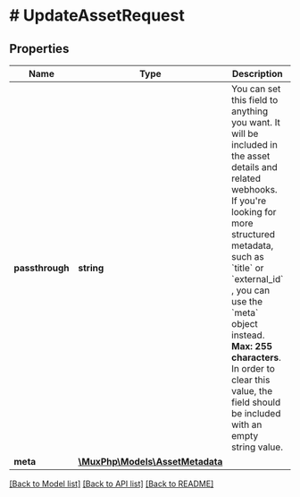 # # UpdateAssetRequest

## Properties

Name | Type | Description | Notes
------------ | ------------- | ------------- | -------------
**passthrough** | **string** | You can set this field to anything you want. It will be included in the asset details and related webhooks. If you&#39;re looking for more structured metadata, such as &#x60;title&#x60; or &#x60;external_id&#x60; , you can use the &#x60;meta&#x60; object instead. **Max: 255 characters**. In order to clear this value, the field should be included with an empty string value. | [optional]
**meta** | [**\MuxPhp\Models\AssetMetadata**](AssetMetadata.md) |  | [optional]

[[Back to Model list]](../../README.md#models) [[Back to API list]](../../README.md#endpoints) [[Back to README]](../../README.md)
